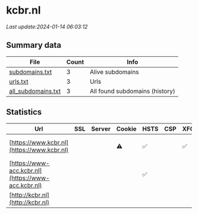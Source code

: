 # kcbr.nl
*Last update:2024-01-14 06:03:12*
## Summary data
| File       | Count | Info |
|------------|-------|------|
|[subdomains.txt](/data/kcbr/subdomains.txt)|3|Alive subdomains|
|[urls.txt](/data/kcbr/urls.txt)|3|Urls|
|[all_subdomains.txt](/data/kcbr/all_subdomains.txt)|3|All found subdomains (history)|
## Statistics
| Url | SSL | Server | Cookie | HSTS | CSP | XFO | XXP | RP | Tech |
|------------|-------|------|------|------|------|------|------|------|------|
|[https://www.kcbr.nl](https://www.kcbr.nl)| | |:warning: |:white_check_mark: | |:white_check_mark: |:white_check_mark: |:white_check_mark: |Drupal HSTS PHP|
|[https://www-acc.kcbr.nl](https://www-acc.kcbr.nl)| | | |:white_check_mark: | | | | |:white_check_mark: |HSTS|
|[http://kcbr.nl](http://kcbr.nl)| | | | | | | |:white_check_mark: |F5 BigIP|